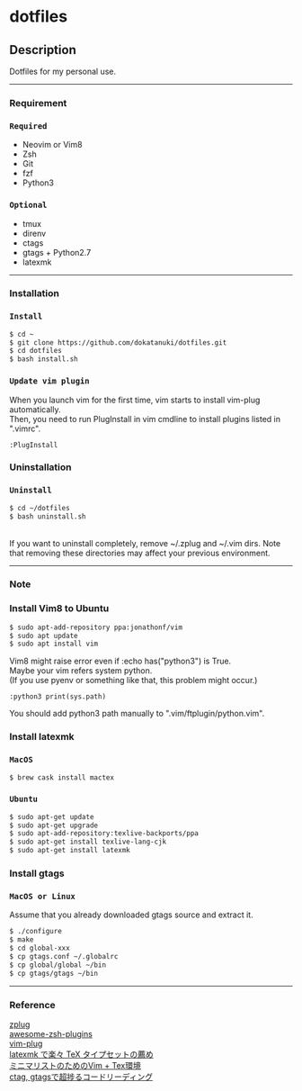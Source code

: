 # dotfiles


## Description
Dotfiles for my personal use.  

---

### Requirement
### `Required`
- Neovim or Vim8
- Zsh
- Git
- fzf
- Python3
### `Optional`
- tmux
- direnv
- ctags
- gtags + Python2.7
- latexmk

---

### Installation
### `Install`
```sh
$ cd ~
$ git clone https://github.com/dokatanuki/dotfiles.git
$ cd dotfiles
$ bash install.sh
```

### `Update vim plugin`
When you launch vim for the first time, vim starts to install vim-plug automatically.  
Then, you need to run PlugInstall in vim cmdline to install plugins listed in ".vimrc".
```
:PlugInstall
```

### Uninstallation
### `Uninstall`
```sh
$ cd ~/dotfiles
$ bash uninstall.sh
```
<br>
If you want to uninstall completely, remove ~/.zplug and ~/.vim dirs.  
Note that removing these directories may affect your previous environment.  

---

### Note
### Install Vim8 to Ubuntu
```sh
$ sudo apt-add-repository ppa:jonathonf/vim
$ sudo apt update
$ sudo apt install vim
```
Vim8 might raise error even if :echo has("python3") is True.  
Maybe your vim refers system python.  
(If you use pyenv or something like that, this problem might occur.)  
```
:python3 print(sys.path)
```
You should add python3 path manually to ".vim/ftplugin/python.vim".  

### Install latexmk
### `MacOS`
```sh
$ brew cask install mactex
```
### `Ubuntu`
```sh
$ sudo apt-get update
$ sudo apt-get upgrade
$ sudo apt-add-repository:texlive-backports/ppa
$ sudo apt-get install texlive-lang-cjk
$ sudo apt-get install latexmk
```

### Install gtags
### `MacOS or Linux`
Assume that you already downloaded gtags source and extract it.  
```sh
$ ./configure
$ make
$ cd global-xxx
$ cp gtags.conf ~/.globalrc
$ cp global/global ~/bin
$ cp gtags/gtags ~/bin
```

---

### Reference
[zplug](https://github.com/zplug/zplug "zplug")  
[awesome-zsh-plugins](https://github.com/unixorn/awesome-zsh-plugins "awesome-zsh-plugins")  
[vim-plug](https://github.com/junegunn/vim-plug "vim-plug")  
[latexmk で楽々 TeX タイプセットの薦め](https://konn-san.com/prog/why-not-latexmk.html "latexmk で楽々 TeX タイプセットの薦め")  
[ミニマリストのためのVim + Tex環境](https://qiita.com/kota9/items/e6c6726a693118299d6b "ミニマリストのためのVim + Tex環境")  
[ctag, gtagsで超捗るコードリーディング](https://qiita.com/coil_msp123/items/cb36e6698aa6734a901e "ctag, gtagsで超捗るコードリーディング")  
